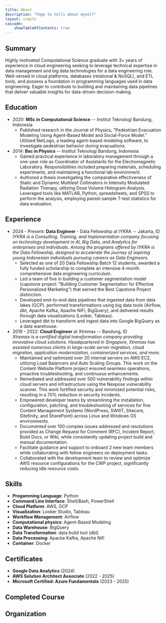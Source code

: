 ```yaml
---
title: About
description: "Page to tells about myself"
layout: simple
cascade:
    showTableOfContents: true
---
```


## Summary

Highly motivated Computational Science graduate with 3+ years of experience in cloud engineering seeking to leverage technical expertise in data management and big data technologies for a data engineering role.  Well-versed in cloud platforms, databases (relational & NoSQL), and ETL tools, and possess a foundation in programming languages used in data engineering. Eager to contribute to building and maintaining data pipelines that deliver valuable insights for data-driven decision-making.

## Education

- 2020: **MSc in Computational Science** -- Institut Teknologi Bandung, Indonesia<br>
  - Published research in the Journal of Physics, "Pedestrian Evacuation Modeling Using Agent-Based Model and Social-Force Model." Utilized NetLogo, a leading agent-based modeling software, to investigate pedestrian behavior during evacuations.
- 2014: **Bsc in Physics** -- Institut Teknologi Bandung, Indonesia<br>
  - Gained practical experience in laboratory management through a one-year role as Coordinator of Assistants for the Electromagnetic Laboratory. Responsibilities included preparing materials, scheduling experiments, and maintaining a functional lab environment.
  - Authored a thesis investigating the comparative effectiveness of Static and Dynamic Multileaf Collimators in Intensity Modulated Radiation Therapy, utilizing Dose Volume Histogram Analysis. Leveraged tools like MATLAB, Python, spreadsheets, and SPSS to perform the analysis, employing paired-sample T-test statistics for data evaluation.


## Experience

- 2024 - Present: **Data Engineer** - Data Fellowship at IYKRA -- Jakarta, ID<br>
    *IYKRA is a Consulting, Training, and Implementation company focusing on technology development in AI, Big Data, and Analytics for enterprises and individuals. Among the programs offered by IYKRA is the Data Fellowship, designed to accelerate the journey of aspiring young Indonesian individuals pursuing careers as Data Engineers.*
  - Selected as one of 20 Data Fellowship Batch 12 students, awarded a fully funded scholarship to complete an intensive 4-month comprehensive data engineering curriculum.
  - Led a team of five in building a customer segmentation model (capstone project: "Building Customer Segmentation for Effective Personalized Marketing") that earned the Best Capstone Project distinction.
  - Developed end-to-end data pipelines that ingested data from data lakes (GCP), performed transformations using big data tools (Airflow, dbt, Apache Kafka, Apache NiFi, BigQuery), and delivered results through data visualizations (Looker, Tableau).
  - Leveraged dbt to transform and ingest data into Google BigQuery as a data warehouse.
- 2019 - 2022: **Cloud Engineer** at Xtremax -- Bandung, ID <br>
    *Xtremax is a certified digital transformation company providing innovative cloud solutions. Headquartered in Singapore, Xtremax has assisted numerous clients in large-scale server migration, cloud migration, application modernization, containerized services, and more.*
  - Maintained and optimized over 20 internal servers on AWS EC2, utilizing Load Balancers and Auto Scaling Groups. This work on the Content Website Platform project ensured seamless operations, proactive troubleshooting, and continuous enhancements.
  - Remediated and addressed over 500 vulnerability findings within cloud servers and infrastructure using the Nexpose vulnerability scanner. This work fortified security and minimized potential risks, resulting in a 70% reduction in security incidents.
  - Empowered developer teams by streamlining the installation, configuration, patching, and troubleshooting of services for five Content Management Systems (WordPress, SWIIIT, Sitecore, Sitefinity, and SharePoint) across Linux and Windows OS environments.
  - Documented over 100 complex issues addressed and resolutions provided as Change Request for Comment (RFC), Incident Report, Build Docs, or Wiki, while consistently updating project build and manual documentation.
  - Facilitate guidance and support to onboard 2 new team members while collaborating with fellow engineers on deployment tasks.
  - Collaborated with the development team to review and optimize AWS resource configurations for the CWP project, significantly reducing idle resource costs.

## Skills
- **Progamming Language**: Python
- **Command Line Interface**: Shell/Bash, PowerShell
- **Cloud Platform**: AWS, GCP
- **Visualization**: Looker Studio, Tableau
- **Workflow Management**: Airflow
- **Computational physics**: Agent-Based Modeling
- **Data Warehouse**: BigQuery
- **Data Transformation**: data build tool (dbt)
- **Data Processing**: Apacke Kafka, Apache Nifi
- **Container**: Docker

## Certificates
- **Google Data Analytics** (2024)
- **AWS Solution Architect Associate** (2022 - 2025)
- **Microsoft Certified: Azure Fundamentals** (2023 - 2025)

## Completed Course

## Organization